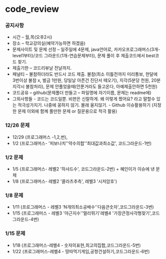# code_review 
### 공지사항
* 시간 – 월,목(오후2시)
* 장소 – 학교강의실(예약가능하면 하겠음)
* 문제사이트 및 문제 선정 – 일주일에 4문제, java언어로, 카카오프로그래머스(3개-level1부터)/코드 그라운드(1개-연습문제부터), 문제 풀이 후 제출코드에서 best코드 찾기.
* 제출기한 – 코드리뷰날 전날까지.
* 패널티 – 불참하더라도 반드시 코드 제출. 불참(최소 이틀전까지 미리통보, 한달에 3번이상 불참 x, 벌금 1만원, 당일날 아픈건 진단서 떼오기), 지각(5분당 천원, 20분 지각시 불참처리), 문제 안풀었을때(안푼거라도 들고온다, 아예제출안하면 5천원)
* 코드공유 – github(문제폴더 만들고 – 파일명에 자기이름, 문제는 readme에)
* 그외사항들 - 코드는 코드일뿐. 비판은 신랄하게. 왜 이렇게 짰어요? 라고 말할수 있는 적극성가지기. 나중에 꽁하지 않기. 몰래 울지않기.
            - Github 이슈활용하기 (지정한 문제 이외에 함께 풀만한 문제 or 질문용으로 적극 활용)

### 12/26 문제
* 12/29 (프로그래머스 -1,2,번), 
* 1/2 (프로그래머스- '피보나치''약수의합''최대값과최소값', 코드그라운드-1번)

### 1/2 문제
* 1/5 (프로그래머스- 레벨2 '하샤드수', 코드그라운드-2번) + 혜인이가 이슈에 낸 문제
* 1/8 (프로그래머스- 레벨2 '콜라츠추측', 레벨3 '시저암호')

### 1/8 문제
* 1/11 (프로그래머스 - 레벨3 'N개의최소공배수''다음큰숫자',코드그라운드-3번)
* 1/15 (프로그래머스 - 레벨3 '야근지수''멀리뛰기'레벨4 '가장큰정사각형찾기',코드그라운드-4번)

### 1/15 문제
* 1/18 (프로그래머스-레벨4 - 숫자의표현,최고의집합,코드그라운드-5번)
* 1/22 (프로그래머스-레벨4 - 땅따먹기게임,공항건설하기,코드그라운드-6번)
